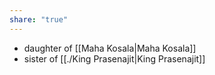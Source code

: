 ```yaml
---
share: "true"
---
```



- daughter of [[Maha Kosala|Maha Kosala]]
- sister of [[./King Prasenajit|King Prasenajit]]